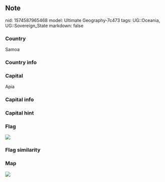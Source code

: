 ## Note
nid: 1574587965468
model: Ultimate Geography-7c473
tags: UG::Oceania, UG::Sovereign_State
markdown: false

### Country
Samoa

### Country info


### Capital
Apia

### Capital info


### Capital hint


### Flag
<img src="ug-flag-samoa.svg">

### Flag similarity


### Map
<img src="ug-map-samoa.png">
